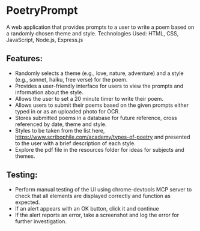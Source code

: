 # PoetryPrompt

A web application that provides prompts to a user to write a poem based on a randomly chosen theme and style.
Technologies Used: HTML, CSS, JavaScript, Node.js, Express.js

## Features:
- Randomly selects a theme (e.g., love, nature, adventure) and a style (e.g., sonnet, haiku, free verse) for the poem.
- Provides a user-friendly interface for users to view the prompts and information about the style.
- Allows the user to set a 20 minute timer to write their poem.
- Allows users to submit their poems based on the given prompts either typed in or as an uploaded photo for OCR.
- Stores submitted poems in a database for future reference, cross referenced by date, theme and style.
- Styles to be taken from the list here, https://www.scribophile.com/academy/types-of-poetry and presented to the user with a brief description of each style.
- Explore the pdf file in the resources folder for ideas for subjects and themes.

## Testing:
- Perform manual testing of the UI using chrome-devtools MCP server to check that all elements are displayed correctly and function as expected.
- If an alert appears with an OK button, click it and continue
- If the alert reports an error, take a screenshot and log the error for further investigation.